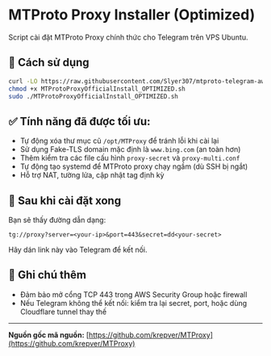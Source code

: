 
# MTProto Proxy Installer (Optimized)

Script cài đặt MTProto Proxy chính thức cho Telegram trên VPS Ubuntu.

## 🚀 Cách sử dụng

```bash
curl -LO https://raw.githubusercontent.com/Slyer307/mtproto-telegram-aws/main/MTProtoProxyOfficialInstall_OPTIMIZED.sh
chmod +x MTProtoProxyOfficialInstall_OPTIMIZED.sh
sudo ./MTProtoProxyOfficialInstall_OPTIMIZED.sh
```

## ✅ Tính năng đã được tối ưu:

- Tự động xóa thư mục cũ `/opt/MTProxy` để tránh lỗi khi cài lại
- Sử dụng Fake-TLS domain mặc định là `www.bing.com` (an toàn hơn)
- Thêm kiểm tra các file cấu hình `proxy-secret` và `proxy-multi.conf`
- Tự động tạo systemd để MTProto proxy chạy ngầm (dù SSH bị ngắt)
- Hỗ trợ NAT, tường lửa, cập nhật tag định kỳ

## 📲 Sau khi cài đặt xong

Bạn sẽ thấy đường dẫn dạng:

```
tg://proxy?server=<your-ip>&port=443&secret=dd<your-secret>
```

Hãy dán link này vào Telegram để kết nối.

## 🧠 Ghi chú thêm

- Đảm bảo mở cổng TCP 443 trong AWS Security Group hoặc firewall
- Nếu Telegram không thể kết nối: kiểm tra lại secret, port, hoặc dùng Cloudflare tunnel thay thế

---

**Nguồn gốc mã nguồn:** [https://github.com/krepver/MTProxy](https://github.com/krepver/MTProxy)
